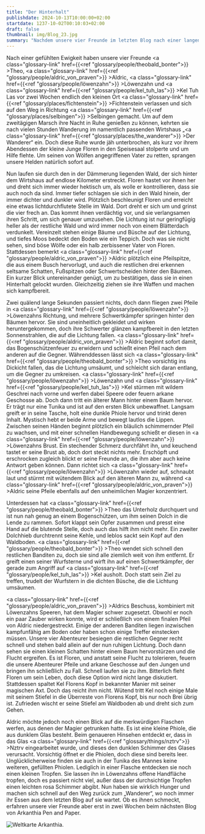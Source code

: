 ```yaml
---
title: "Der Hinterhalt"
publishdate: 2024-10-13T10:00:00+02:00
startdate: 1237-10-02T00:10:03+02:00
draft: false
thumbnail: img/Blog_23.jpg
summary: "Nachdem unsere vier Freunde im letzten Blog nach einer langen Wanderung endlich im Rasthaus 'Der Wanderer' angekommen waren und sich nur auf eine warme Mahlzeit gefreut hatten, stürmte plötzlich ein kleiner, blutender Junge in den Speisesaal und bat verzweifelt um Hilfe. Heldenhaft, wie unsere vier Freunde nun mal sind, rennen sie nun durch den dichten Wald. Ob sie dem Jungen wirklich helfen können, erfahrt ihr hier:"
---
```


Nach einer gefühlten Ewigkeit haben unsere vier Freunde <a class="glossary-link" href={{<ref "glossary/people/theobald_bonter">}} >Theo</a>, <a class="glossary-link" href={{<ref "glossary/people/aldric_von_praven">}} >Aldric</a>, <a class="glossary-link" href={{<ref "glossary/people/löwenzahn">}} >Löwenzahn</a> und <a class="glossary-link" href={{<ref "glossary/people/kel_tuh_las">}} >Kel Tuh Las</a> vor zwei Wochen endlich den kleinen Ort <a class="glossary-link" href={{<ref "glossary/places/fichtenstein">}} >Fichtenstein</a> verlassen und sich auf den Weg in Richtung <a class="glossary-link" href={{<ref "glossary/places/selbingen">}} >Selbingen</a> gemacht. Um auf dem zweitägigen Marsch ihre Nacht in Ruhe genießen zu können, kehrten sie nach vielen Stunden Wanderung im namentlich passenden Wirtshaus „<a class="glossary-link" href={{<ref "glossary/places/the_wanderer">}} >Der Wanderer</a>“ ein. Doch diese Ruhe wurde jäh unterbrochen, als kurz vor ihrem Abendessen der kleine Junge Floren in den Speisesaal stolperte und um Hilfe flehte. Um seinen von Wölfen angegriffenen Vater zu retten, sprangen unsere Helden natürlich sofort auf.

Nun laufen sie durch den in der Dämmerung liegenden Wald, der sich hinter dem Wirtshaus auf endlose Kilometer erstreckt. Floren hastet vor ihnen her und dreht sich immer wieder hektisch um, als wolle er kontrollieren, dass sie auch noch da sind. Immer tiefer schlagen sie sich in den Wald hinein, der immer dichter und dunkler wird. Plötzlich beschleunigt Floren und erreicht eine etwas lichtdurchflutete Stelle im Wald. Dort dreht er sich um und grinst die vier frech an. Das kommt ihnen verdächtig vor, und sie verlangsamen ihren Schritt, um sich genauer umzusehen. Die Lichtung ist nur geringfügig heller als der restliche Wald und wird immer noch von einem Blätterdach verdunkelt. Vereinzelt stehen einige Bäume und Büsche auf der Lichtung, und tiefes Moos bedeckt den Boden wie ein Teppich. Doch was sie nicht sehen, sind böse Wölfe oder ein halb zerbissener Vater von Floren. Stattdessen bemerkt <a class="glossary-link" href={{<ref "glossary/people/aldric_von_praven">}} >Aldric</a> plötzlich eine Pfeilspitze, die aus einem Busch hervorlugt, und auch die restlichen drei erkennen seltsame Schatten, Fußspitzen oder Schwertscheiden hinter den Bäumen. Ein kurzer Blick untereinander genügt, um zu bestätigen, dass sie in einen Hinterhalt gelockt wurden. Gleichzeitig ziehen sie ihre Waffen und machen sich kampfbereit.

Zwei quälend lange Sekunden passiert nichts, doch dann fliegen zwei Pfeile in <a class="glossary-link" href={{<ref "glossary/people/löwenzahn">}} >Löwenzahns</a> Richtung, und mehrere Schwertkämpfer springen hinter den Bäumen hervor. Sie sind uneinheitlich gekleidet und wirken heruntergekommen, doch ihre Schwerter glänzen kampfbereit in den letzten Sonnenstrahlen, die auf die Lichtung fallen. <a class="glossary-link" href={{<ref "glossary/people/aldric_von_praven">}} >Aldric</a> beginnt sofort damit, das Bogenschützenfeuer zu erwidern und schießt einen Pfeil nach dem anderen auf die Gegner. Währenddessen lässt sich <a class="glossary-link" href={{<ref "glossary/people/theobald_bonter">}} >Theo</a> vorsichtig ins Dickicht fallen, das die Lichtung umsäumt, und schleicht sich daran entlang, um die Gegner zu umkreisen. <a class="glossary-link" href={{<ref "glossary/people/löwenzahn">}} >Löwenzahn</a> und <a class="glossary-link" href={{<ref "glossary/people/kel_tuh_las">}} >Kel</a> stürmen mit wildem Geschrei nach vorne und werfen dabei Speere oder feuern arkane Geschosse ab. Doch dann tritt ein älterer Mann hinter einem Baum hervor. Er trägt nur eine Tunika und ist auf den ersten Blick unbewaffnet. Langsam greift er in seine Tasche, holt eine dunkle Phiole hervor und trinkt deren Inhalt. Mystisch hebt er beide Arme und bewegt lautlos die Lippen. Zwischen seinen Händen beginnt plötzlich ein bläulich schimmernder Pfeil zu wachsen, und mit einer schnellen Handbewegung schießt er diesen in <a class="glossary-link" href={{<ref "glossary/people/löwenzahn">}} >Löwenzahns</a> Brust. Ein stechender Schmerz durchfährt ihn, und keuchend tastet er seine Brust ab, doch dort steckt nichts mehr. Erschöpft und erschrocken zugleich blickt er seine Freunde an, die ihm aber auch keine Antwort geben können. Dann richtet sich <a class="glossary-link" href={{<ref "glossary/people/löwenzahn">}} >Löwenzahn</a> wieder auf, schnaubt laut und stürmt mit wütendem Blick auf den älteren Mann zu, während <a class="glossary-link" href={{<ref "glossary/people/aldric_von_praven">}} >Aldric</a> seine Pfeile ebenfalls auf den unheimlichen Magier konzentriert.

Unterdessen hat <a class="glossary-link" href={{<ref "glossary/people/theobald_bonter">}} >Theo</a> das Unterholz durchquert und ist nun nah genug an einem Bogenschützen, um ihm seinen Dolch in die Lende zu rammen. Sofort klappt sein Opfer zusammen und presst eine Hand auf die blutende Stelle, doch auch das hilft ihm nicht mehr. Ein zweiter Dolchhieb durchtrennt seine Kehle, und leblos sackt sein Kopf auf den Waldboden. <a class="glossary-link" href={{<ref "glossary/people/theobald_bonter">}} >Theo</a> wendet sich schnell den restlichen Banditen zu, doch sie sind alle ziemlich weit von ihm entfernt. Er greift einen seiner Wurfsterne und wirft ihn auf einen Schwertkämpfer, der gerade zum Angriff auf <a class="glossary-link" href={{<ref "glossary/people/kel_tuh_las">}} >Kel</a> ausholt. Doch statt sein Ziel zu treffen, trudelt der Wurfstern in die dichten Büsche, die die Lichtung umsäumen.

<a class="glossary-link" href={{<ref "glossary/people/aldric_von_praven">}} >Aldrics</a> Beschuss, kombiniert mit Löwenzahns Speeren, hat dem Magier schwer zugesetzt. Obwohl er noch ein paar Zauber wirken konnte, wird er schließlich von einem finalen Pfeil von Aldric niedergestreckt. Einige der anderen Banditen liegen inzwischen kampfunfähig am Boden oder haben schon einige Treffer einstecken müssen. Unsere vier Abenteurer besiegen die restlichen Gegner recht schnell und stehen bald allein auf der nun ruhigen Lichtung. Doch dann sehen sie einen kleinen Schatten hinter einem Baum hervorstürzen und die Flucht ergreifen. Es ist Floren, und anstatt seine Flucht zu tolerieren, feuern die unsere Abenteurer Pfeile und arkane Geschosse auf den Jungen und bringen ihn schließlich zu Fall. Schnell laufen sie zu ihm. Bitterlich fleht Floren um sein Leben, doch diese Option wird nicht lange diskutiert. Stattdessen spaltet Kel Florens Kopf in bekannter Manier mit seiner magischen Axt. Doch das reicht ihm nicht. Wütend tritt Kel noch einige Male mit seinem Stiefel in die Überreste von Florens Kopf, bis nur noch Brei übrig ist. Zufrieden wischt er seine Stiefel am Waldboden ab und dreht sich zum Gehen.

Aldric möchte jedoch noch einen Blick auf die merkwürdigen Flaschen werfen, aus denen der Magier getrunken hatte. Es ist eine kleine Phiole, die aus dunklem Glas besteht. Beim genaueren Hinsehen entdeckt er, dass in das Glas <a class="glossary-link" href={{<ref "glossary/things/nztrv">}} >Nztrv</a> eingearbeitet wurde, und dieses den dunklen Schimmer des Glases verursacht. Vorsichtig öffnet er die Phiolen, doch diese sind bereits leer. Unglücklicherweise finden sie auch in der Tunika des Mannes keine weiteren, gefüllten Phiolen. Lediglich in einer Flasche entdecken sie noch einen kleinen Tropfen. Sie lassen ihn in Löwenzahns offene Handfläche tropfen, doch es passiert nicht viel, außer dass der durchsichtige Tropfen einen leichten rosa Schimmer abgibt. Nun haben sie wirklich Hunger und machen sich schnell auf den Weg zurück zum „Wanderer“, wo noch immer ihr Essen aus dem letzten Blog auf sie wartet. Ob es ihnen schmeckt, erfahren unsere vier Freunde aber erst in zwei Wochen beim nächsten Blog von Arkanthia Pen and Paper.

<div class="img-max center">
  <img class="img-fluid" title="Weltkarte Arkanthia" alt="Weltkarte Arkanthia." src="/img/Arkanthia_Full_Map_Wanderer.jpg" />
</div>
